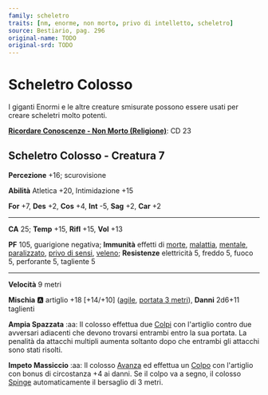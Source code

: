 ```yaml
---
family: scheletro
traits: [nm, enorme, non morto, privo di intelletto, scheletro]
source: Bestiario, pag. 296
original-name: TODO
original-srd: TODO
---
```


# Scheletro Colosso

I giganti Enormi e le altre creature smisurate possono essere usati per creare scheletri molto potenti.

**[Ricordare Conoscenze - Non Morto (Religione)](/azioni/ricordare-conoscenze)**: CD 23

## Scheletro Colosso - Creatura 7

**Percezione** +16; scurovisione

**Abilità** Atletica +20, Intimidazione +15

**For** +7, **Des** +2, **Cos** +4, **Int** -5, **Sag** +2, **Car** +2

***

**CA** 25; **Temp** +15, **Rifl** +15, **Vol** +13

**PF** 105, guarigione negativa; **Immunità** effetti di [morte](/tratti/morte), [malattia](/tratti/malattia), [mentale](/tratti/mentale), [paralizzato](/condizioni/paralizzato), [privo di sensi](/condizioni/privo-di-sensi), [veleno](/tratti/veleno); **Resistenze** elettricità 5, freddo 5, fuoco 5, perforante 5, tagliente 5

***

**Velocità** 9 metri

**Mischia** :a: artiglio +18 \[+14/+10] ([agile](/tratti/agile), [portata 3 metri](/tratti/portata)), **Danni** 2d6+11 taglienti

**Ampia Spazzata** :aa:  Il colosso effettua due [Colpi](/azioni/colpire) con l'artiglio contro due avversari adiacenti che devono trovarsi entrambi entro la sua portata. La penalità da attacchi multipli aumenta soltanto dopo che entrambi gli attacchi sono stati risolti.

**Impeto Massiccio** :aa: Il colosso [Avanza](/azioni/avanzare) ed effettua un [Colpo](/azioni/colpire) con l'artiglio con bonus di circostanza +4 ai danni. Se il colpo va a segno, il colosso [Spinge](/azioni/spingere) automaticamente il bersaglio di 3 metri.
